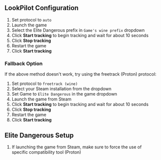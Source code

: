 ## LookPilot Configuration
1. Set protocol to `auto`
2. Launch the game
3. Select the Elite Dangerous prefix in `Game's wine prefix` dropdown
4. Click **Start tracking** to begin tracking and wait for about 10 seconds
5. Click **Stop tracking**
6. Restart the game
7. Click **Start tracking**

### Fallback Option
If the above method doesn't work, try using the freetrack (Proton) protocol:

1. Set protocol to `freetrack (wine)`
2. Select your Steam installation from the dropdown
3. Set Game to `Elite Dangerous` in the game dropdown
4. Launch the game from Steam
5. Click **Start tracking** to begin tracking and wait for about 10 seconds
6. Click **Stop tracking**
7. Restart the game
8. Click **Start tracking**
   
## Elite Dangerous Setup
1. If launching the game from Steam, make sure to force the use of specific compatibility tool (Proton)



